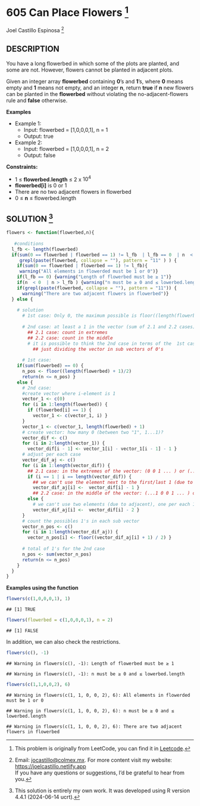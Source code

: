 
# 605 Can Place Flowers [^1]

Joel Castillo Espinosa [^2]

## DESCRIPTION

You have a long flowerbed in which some of the plots are planted, and
some are not. However, flowers cannot be planted in adjacent plots.

Given an integer array **flowerbed** containing **0**’s and **1**’s,
where **0** means empty and **1** means not empty, and an integer **n**,
return **true** if **n** new flowers can be planted in the **flowerbed**
without violating the no-adjacent-flowers rule and **false** otherwise.

**Examples**

- Example 1:
  - Input: flowerbed = \[1,0,0,0,1\], n = 1
  - Output: true
- Example 2:
  - Input: flowerbed = \[1,0,0,0,1\], n = 2
  - Output: false

**Constraints:**

- 1 ≤ **flowerbed.length** ≤ 2 x $10^4$
- **flowerbed\[i\]** is 0 or 1
- There are no two adjacent flowers in flowerbed
- 0 ≤ **n** ≤ flowerbed.length

## SOLUTION [^3]

``` r
flowers <- function(flowerbed,n){
 
   #conditions
  l_fb <- length(flowerbed)
  if(sum(0 == flowerbed | flowerbed == 1) != l_fb  | l_fb == 0  | n  < 0  | n > l_fb |
     grepl(paste(flowerbed, collapse = ""), pattern = "11" ) ) {
    if(sum(0 == flowerbed | flowerbed == 1) != l_fb){
     warning("All elements in flowerded must be 1 or 0")}
    if(l_fb == 0) {warning("Length of flowerbed must be ≥ 1")}
    if(n  < 0  | n > l_fb ) {warning("n must be ≥ 0 and ≤ lowerbed.length")}
    if(grepl(paste(flowerbed, collapse = ""), pattern = "11")) {
      warning("There are two adjacent flowers in flowerbed")}
  } else {
    
    # solution
      # 1st case: Only 0, the maximum possible is floor((length(flowerbed) + 1)/2)
  
      # 2nd case: at least a 1 in the vector (sum of 2.1 and 2.2 cases)
        ## 2.1 case: count in extremes 
        ## 2.2 case: count in the middle 
        # it is possible to think the 2nd case in terms of the  1st case
          ## just dividing the vector in sub vectors of 0's
      
      # 1st case:
    if(sum(flowerbed) == 0) {
      n_pos <- floor((length(flowerbed) + 1)/2)
      return(n <= n_pos) }
    else {
      # 2nd case: 
      #create vector where i-element is 1 
      vector_1 <- c(0)  
      for (i in 1:length(flowerbed)) {
        if (flowerbed[i] == 1) {
          vector_1 <- c(vector_1, i) }
      }
      vector_1 <- c(vector_1, length(flowerbed) + 1)
      # create vector: how many 0 (between two "1", 1...1)?
      vector_dif <- c()  
      for (i in 2:length(vector_1)) {
        vector_dif[i - 1] <- vector_1[i] - vector_1[i - 1] - 1 }
      # adjust per each case
      vector_dif_aj <- c()
      for (i in 1:length(vector_dif)) {
        ## 2.1 case: in the extremes of the vector: (0 0 1 ... ) or (...1 0 0 0)
        if (i == 1 | i == length(vector_dif)) {
          ## we can't use the element next to the first/last 1 (due to adjacent)
          vector_dif_aj[i] <-  vector_dif[i] - 1 }
          ## 2.2 case: in the middle of the vector: (...1 0 0 1 ... ) or (...1 0 0 0 1...)
        else {
          # we can't use two elements (due to adjacent), one per each 1
          vector_dif_aj[i] <-  vector_dif[i] - 2 }
      }
      # count the possibles 1's in each sub vector
      vector_n_pos <- c()
      for (i in 1:length(vector_dif_aj)) {
        vector_n_pos[i] <- floor((vector_dif_aj[i] + 1) / 2) }
      
      # total of 1's for the 2nd case
      n_pos <- sum(vector_n_pos)
      return(n <= n_pos)
    }
  }
}
```

**Examples using the function**

``` r
flowers(c(1,0,0,0,1), 1)
```

    ## [1] TRUE

``` r
flowers(flowerbed = c(1,0,0,0,1), n = 2)
```

    ## [1] FALSE

In addition, we can also check the restrictions.

``` r
flowers(c(), -1)
```

    ## Warning in flowers(c(), -1): Length of flowerbed must be ≥ 1

    ## Warning in flowers(c(), -1): n must be ≥ 0 and ≤ lowerbed.length

``` r
flowers(c(1,1,0,0,2), 6)
```

    ## Warning in flowers(c(1, 1, 0, 0, 2), 6): All elements in flowerded must be 1 or 0

    ## Warning in flowers(c(1, 1, 0, 0, 2), 6): n must be ≥ 0 and ≤ lowerbed.length

    ## Warning in flowers(c(1, 1, 0, 0, 2), 6): There are two adjacent flowers in flowerbed

[^1]: This problem is originally from LeetCode, you can find it in
    [Leetcode](https://leetcode.com/problems/can-place-flowers/?envType=study-plan-v2&envId=leetcode-75).

[^2]: Email: <jocastillo@colmex.mx>. For more content visit my website:
    <https://joelcastillo.netlify.app> <br> If you have any questions or
    suggestions, I’d be grateful to hear from you.

[^3]: This solution is entirely my own work. It was developed using R
    version 4.4.1 (2024-06-14 ucrt).
